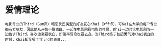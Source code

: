 # 爱情理论

    电影专业的Third（Gun饰）暗恋欧巴类型的好友花心Khai（Off饰），可Kai在大学的每个专业都有女朋友，因此他从来都不敢表白。一起在电影院看电影的时候，Khai一边讨论电影剧情一边告诉Third，喜欢谁就要表白，即使再冒险也要去追。当Third终于鼓起勇气对Khai表白的时候，Khai却误解了Third的表白...
